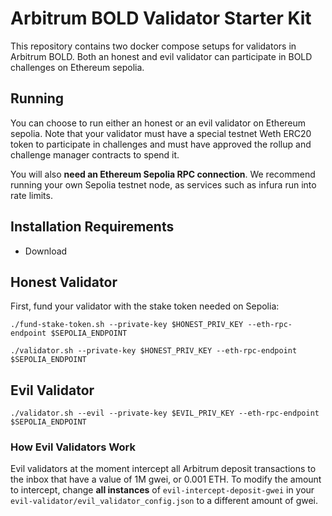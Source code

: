 # Arbitrum BOLD Validator Starter Kit

This repository contains two docker compose setups for validators in Arbitrum BOLD. Both an honest and evil validator can participate in BOLD challenges on Ethereum sepolia.

## Running

You can choose to run either an honest or an evil validator on Ethereum sepolia. Note that your validator must have a special testnet Weth ERC20 token to participate in challenges and must have approved the rollup and challenge manager contracts to spend it.

You will also **need an Ethereum Sepolia RPC connection**. We recommend running your own Sepolia testnet node, as services such as infura run into rate limits.

## Installation Requirements

- Download 

## Honest Validator

First, fund your validator with the stake token needed on Sepolia:

```
./fund-stake-token.sh --private-key $HONEST_PRIV_KEY --eth-rpc-endpoint $SEPOLIA_ENDPOINT
```

```
./validator.sh --private-key $HONEST_PRIV_KEY --eth-rpc-endpoint $SEPOLIA_ENDPOINT
```

## Evil Validator

```
./validator.sh --evil --private-key $EVIL_PRIV_KEY --eth-rpc-endpoint $SEPOLIA_ENDPOINT
```

### How Evil Validators Work

Evil validators at the moment intercept all Arbitrum deposit transactions to the inbox that have a value of 1M gwei, or 0.001 ETH. To modify the amount to intercept, change **all instances** of `evil-intercept-deposit-gwei` in your `evil-validator/evil_validator_config.json` to a different amount of gwei.